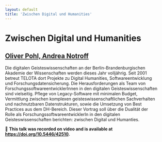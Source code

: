 ```yaml
---
layout: default
title: 'Zwischen Digital und Humanities'
---
```


# Zwischen Digital und Humanities

## [Oliver Pohl, Andrea Notroff](../../speaker/9GJ7CZ/)

Die digitalen Geisteswissenschaften an der Berlin-Brandenburgischen Akademie der Wissenschaften werden dieses Jahr volljährig. Seit 2001 betreut TELOTA dort Projekte zu Digital Humanities, Softwareentwicklung und Forschungsdatensicherung.  Die Herausforderungen als Team von ForschungssoftwareentwicklerInnen in den digitalen Geisteswissenschaften sind vielseitig. Pflege von Legacy-Software mit minimalen Budget, Vermittlung zwischen komplexen geisteswissenschaftlichen Sachverhalten und nachnutzbaren Datenstrukturen, sowie die Umsetzung von Best Practices aus dem DH-Bereich.  Dieser Vortrag soll über die Dualität der Rolle als ForschungssoftwareentwicklerIn in den digitalen Geisteswissenschaften berichten: zwischen Digital und Humanties.

🎥 **This talk was recorded on video and is available at <https://doi.org/10.5446/42510>.**